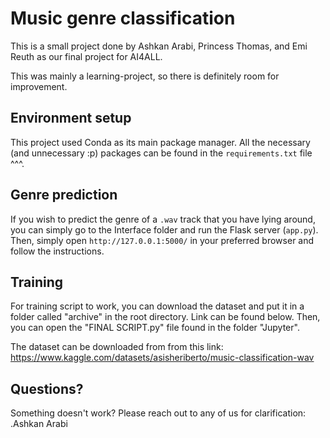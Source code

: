 # Music genre classification

This is a small project done by Ashkan Arabi, Princess Thomas, and Emi Reuth as our final project for AI4ALL. 

This was mainly a learning-project, so there is definitely room for improvement. 

## Environment setup
This project used Conda as its main package manager. All the necessary (and unnecessary :p) packages can be found in the `requirements.txt` file ^^^. 

## Genre prediction
If you wish to predict the genre of a `.wav` track that you have lying around, you can simply go to the Interface folder and run the Flask server (`app.py`). Then, simply open `http://127.0.0.1:5000/` in your preferred browser and follow the instructions. 

## Training
For training script to work, you can download the dataset and put it in a folder called "archive" in the root directory. Link can be found below.
Then, you can open the "FINAL SCRIPT.py" file found in the folder "Jupyter".

The dataset can be downloaded from from this link:
https://www.kaggle.com/datasets/asisheriberto/music-classification-wav

## Questions?
Something doesn't work? Please reach out to any of us for clarification:
.Ashkan Arabi
